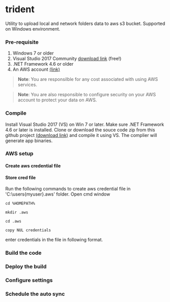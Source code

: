# trident
Utility to upload local and network folders data to aws s3 bucket.
Supported on Windows environment.

### Pre-requisite
1. Windows 7 or older 
2. Visual Studio 2017 Community [download link](https://visualstudio.microsoft.com/vs/community/) (free!)
3. .NET Framework 4.6 or older
4. An AWS account [(link)](https://aws.amazon.com/)

> **Note**: You are responsilble for any cost associated with using AWS services. 

> **Note**: You are also responsible to configure security on your AWS account to protect your data on AWS.
### Compile
Install Visual Studio 2017 (VS) on Win 7 or later.
Make sure .NET Framework 4.6 or later is installed.
Clone or download the souce code zip from this github project [(download link)](https://github.com/jabbar-gabbar/trident/archive/master.zip) and compile it using VS. The complier will generate app binaries.

### AWS setup
#### Create aws credential file
#### Store cred file
Run the following commands to create aws credential file in 'C:\users\{myuser}\.aws' folder.
Open cmd window

    cd %HOMEPATH%

    mkdir .aws

    cd .aws

    copy NUL credentials

enter credentials in the file in following format. 

### Build the code
### Deploy the build
### Configure settings
### Schedule the auto sync

